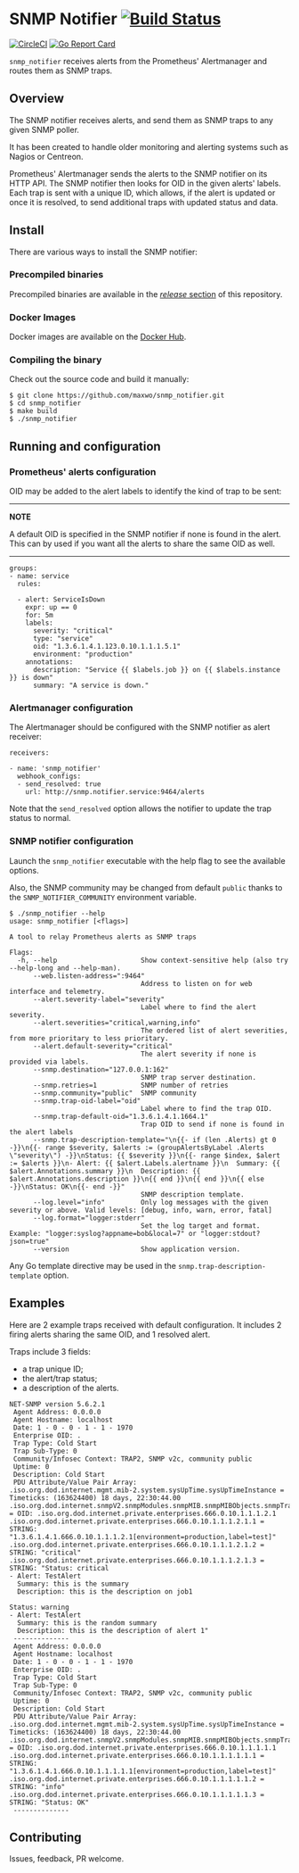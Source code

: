 # SNMP Notifier [![Build Status](https://travis-ci.org/maxwo/snmp_notifier.svg?branch=master)](https://travis-ci.org/maxwo/snmp_notifier)

[![CircleCI](https://circleci.com/gh/maxwo/snmp_notifier/tree/master.svg?style=svg)](https://circleci.com/gh/maxwo/snmp_notifier/tree/master)
[![Go Report Card](https://goreportcard.com/badge/github.com/maxwo/snmp_notifier)](https://goreportcard.com/report/github.com/maxwo/snmp_notifier)

`snmp_notifier` receives alerts from the Prometheus' Alertmanager and routes them as SNMP traps.

## Overview

The SNMP notifier receives alerts, and send them as SNMP traps to any given SNMP poller.

It has been created to handle older monitoring and alerting systems such as Nagios or Centreon.

Prometheus' Alertmanager sends the alerts to the SNMP notifier on its HTTP API. The SNMP notifier then looks for OID in the given alerts' labels. Each trap is sent with a unique ID, which allows, if the alert is updated or once it is resolved, to send additional traps with updated status and data.

## Install

There are various ways to install the SNMP notifier:

### Precompiled binaries

Precompiled binaries are available in the [*release* section](https://github.com/maxwo/snmp_notifier/releases) of this repository.

### Docker Images

Docker images are available on the [Docker Hub](https://cloud.docker.com/u/maxwo/repository/docker/maxwo/snmp-notifier).

### Compiling the binary

Check out the source code and build it manually:

```
$ git clone https://github.com/maxwo/snmp_notifier.git
$ cd snmp_notifier
$ make build
$ ./snmp_notifier
```

## Running and configuration

### Prometheus' alerts configuration

OID may be added to the alert labels to identify the kind of trap to be sent:

---
**NOTE**

A default OID is specified in the SNMP notifier if none is found in the alert. This can by used if you want all the alerts to share the same OID as well.

---

```
groups:
- name: service
  rules:

  - alert: ServiceIsDown
    expr: up == 0
    for: 5m
    labels:
      severity: "critical"
      type: "service"
      oid: "1.3.6.1.4.1.123.0.10.1.1.1.5.1"
      environment: "production"
    annotations:
      description: "Service {{ $labels.job }} on {{ $labels.instance }} is down"
      summary: "A service is down."
```

### Alertmanager configuration

The Alertmanager should be configured with the SNMP notifier as alert receiver:

```
receivers:

- name: 'snmp_notifier'
  webhook_configs:
  - send_resolved: true
    url: http://snmp.notifier.service:9464/alerts
```

Note that the `send_resolved` option allows the notifier to update the trap status to normal.

### SNMP notifier configuration

Launch the `snmp_notifier` executable with the help flag to see the available options.

Also, the SNMP community may be changed from default `public` thanks to the `SNMP_NOTIFIER_COMMUNITY` environment variable.

```
$ ./snmp_notifier --help
usage: snmp_notifier [<flags>]

A tool to relay Prometheus alerts as SNMP traps

Flags:
  -h, --help                     Show context-sensitive help (also try --help-long and --help-man).
      --web.listen-address=":9464"
                                 Address to listen on for web interface and telemetry.
      --alert.severity-label="severity"
                                 Label where to find the alert severity.
      --alert.severities="critical,warning,info"
                                 The ordered list of alert severities, from more prioritary to less prioritary.
      --alert.default-severity="critical"
                                 The alert severity if none is provided via labels.
      --snmp.destination="127.0.0.1:162"
                                 SNMP trap server destination.
      --snmp.retries=1           SNMP number of retries
      --snmp.community="public"  SNMP community
      --snmp.trap-oid-label="oid"
                                 Label where to find the trap OID.
      --snmp.trap-default-oid="1.3.6.1.4.1.1664.1"
                                 Trap OID to send if none is found in the alert labels
      --snmp.trap-description-template="\n{{- if (len .Alerts) gt 0 -}}\n{{- range $severity, $alerts := (groupAlertsByLabel .Alerts \"severity\") -}}\nStatus: {{ $severity }}\n{{- range $index, $alert := $alerts }}\n- Alert: {{ $alert.Labels.alertname }}\n  Summary: {{ $alert.Annotations.summary }}\n  Description: {{ $alert.Annotations.description }}\n{{ end }}\n{{ end }}\n{{ else -}}\nStatus: OK\n{{- end -}}"
                                 SNMP description template.
      --log.level="info"         Only log messages with the given severity or above. Valid levels: [debug, info, warn, error, fatal]
      --log.format="logger:stderr"
                                 Set the log target and format. Example: "logger:syslog?appname=bob&local=7" or "logger:stdout?json=true"
      --version                  Show application version.
```

Any Go template directive may be used in the `snmp.trap-description-template` option.

## Examples

Here are 2 example traps received with default configuration. It includes 2 firing alerts sharing the same OID, and 1 resolved alert.

Traps include 3 fields:
* a trap unique ID;
* the alert/trap status;
* a description of the alerts.

```
NET-SNMP version 5.6.2.1
 Agent Address: 0.0.0.0
 Agent Hostname: localhost
 Date: 1 - 0 - 0 - 1 - 1 - 1970
 Enterprise OID: .
 Trap Type: Cold Start
 Trap Sub-Type: 0
 Community/Infosec Context: TRAP2, SNMP v2c, community public
 Uptime: 0
 Description: Cold Start
 PDU Attribute/Value Pair Array:
.iso.org.dod.internet.mgmt.mib-2.system.sysUpTime.sysUpTimeInstance = Timeticks: (163624400) 18 days, 22:30:44.00
.iso.org.dod.internet.snmpV2.snmpModules.snmpMIB.snmpMIBObjects.snmpTrap.snmpTrapOID.0 = OID: .iso.org.dod.internet.private.enterprises.666.0.10.1.1.1.2.1
.iso.org.dod.internet.private.enterprises.666.0.10.1.1.1.2.1.1 = STRING: "1.3.6.1.4.1.666.0.10.1.1.1.2.1[environment=production,label=test]"
.iso.org.dod.internet.private.enterprises.666.0.10.1.1.1.2.1.2 = STRING: "critical"
.iso.org.dod.internet.private.enterprises.666.0.10.1.1.1.2.1.3 = STRING: "Status: critical
- Alert: TestAlert
  Summary: this is the summary
  Description: this is the description on job1

Status: warning
- Alert: TestAlert
  Summary: this is the random summary
  Description: this is the description of alert 1"
 --------------
 Agent Address: 0.0.0.0
 Agent Hostname: localhost
 Date: 1 - 0 - 0 - 1 - 1 - 1970
 Enterprise OID: .
 Trap Type: Cold Start
 Trap Sub-Type: 0
 Community/Infosec Context: TRAP2, SNMP v2c, community public
 Uptime: 0
 Description: Cold Start
 PDU Attribute/Value Pair Array:
.iso.org.dod.internet.mgmt.mib-2.system.sysUpTime.sysUpTimeInstance = Timeticks: (163624400) 18 days, 22:30:44.00
.iso.org.dod.internet.snmpV2.snmpModules.snmpMIB.snmpMIBObjects.snmpTrap.snmpTrapOID.0 = OID: .iso.org.dod.internet.private.enterprises.666.0.10.1.1.1.1.1
.iso.org.dod.internet.private.enterprises.666.0.10.1.1.1.1.1.1 = STRING: "1.3.6.1.4.1.666.0.10.1.1.1.1.1[environment=production,label=test]"
.iso.org.dod.internet.private.enterprises.666.0.10.1.1.1.1.1.2 = STRING: "info"
.iso.org.dod.internet.private.enterprises.666.0.10.1.1.1.1.1.3 = STRING: "Status: OK"
 --------------
 ```

## Contributing

Issues, feedback, PR welcome.
